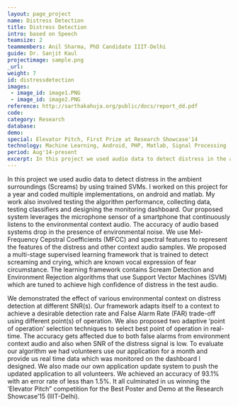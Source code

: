 ```yaml
---
layout: page_project
name: Distress Detection
title: Distress Detection
intro: based on Speech
teamsize: 2
teammembers: Anil Sharma, PhD Candidate IIIT-Delhi
guide: Dr. Sanjit Kaul
projectimage: sample.png
_url: 
weight: 7
id: distressdetection
images:
 - image_id: image1.PNG
 - image_id: image2.PNG
reference: http://sarthakahuja.org/public/docs/report_dd.pdf
code: 
category: Research
database: 
demo: 
special: Elevator Pitch, First Prize at Research Showcase'14
technology: Machine Learning, Android, PHP, Matlab, Signal Processing
period: Aug'14-present
excerpt: In this project we used audio data to detect distress in the ambient surroundings (Screams) by using trained SVMs. I worked on this project for a year and coded multiple implementations, on android and matlab. I implemented various additional features such as silence removal and spectral-feature computation. I also implemented the dashboard used to monitor the entire system in real time and push our updated application to volunteer devices. 
---
```

In this project we used audio data to detect distress in the ambient surroundings (Screams) by using trained SVMs. I worked on this project for a year and coded multiple implementations, on android and matlab. My work also involved testing the algorithm performance, collecting data, testing classifiers and designing the monitoring dashboard. Our proposed system leverages the microphone sensor of a smartphone that continuously listens to the environmental context audio. The accuracy of audio based systems drop in the presence of environmental noise. We use Mel-Frequency Cepstral Coefficients (MFCC) and spectral features to represent the features of the distress and other context audio samples. We proposed a multi-stage supervised learning framework that is trained to detect screaming and crying, which are known vocal expression of fear circumstance. The learning framework contains Scream Detection and Environment Rejection algorithms that use Support Vector Machines (SVM) which are tuned to achieve high confidence of distress in the test audio. 

We demonstrated the effect of various environmental context on distress detection at different SNR(s). Our framework adapts itself to a context to achieve a desirable detection rate and False Alarm Rate (FAR) trade-off using different point(s) of operation. We also proposed two adaptive ‘point of operation’ selection techniques to select best point of operation in real-time. The accuracy gets affected due to both false alarms from environment context audio and also when SNR of the distress signal is low. To evaluate our algorithm we had volunteers use our application for a month and provide us real time data which was monitored on the dashboard I designed. We also made our own application update system to push the updated application to all volunteers. We achieved an accuracy of 93.1% with an error rate of less than 1.5%. It all culminated in us winning the ‘Elevator Pitch” competition for the Best Poster and Demo at the Research Showcase’15 (IIIT-Delhi). 